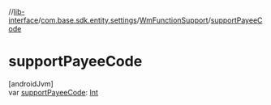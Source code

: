 //[lib-interface](../../../index.md)/[com.base.sdk.entity.settings](../index.md)/[WmFunctionSupport](index.md)/[supportPayeeCode](support-payee-code.md)

# supportPayeeCode

[androidJvm]\
var [supportPayeeCode](support-payee-code.md): [Int](https://kotlinlang.org/api/latest/jvm/stdlib/kotlin/-int/index.html)
